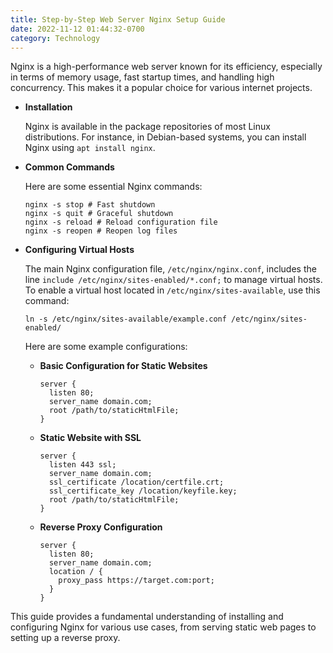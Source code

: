 ```yaml
---
title: Step-by-Step Web Server Nginx Setup Guide
date: 2022-11-12 01:44:32-0700
category: Technology
---
```


Nginx is a high-performance web server known for its efficiency, especially in terms of memory usage, fast startup times, and handling high concurrency. This makes it a popular choice for various internet projects.

- **Installation**

  Nginx is available in the package repositories of most Linux distributions. For instance, in Debian-based systems, you can install Nginx using `apt install nginx`.

- **Common Commands**

  Here are some essential Nginx commands:

  ```shell
  nginx -s stop # Fast shutdown
  nginx -s quit # Graceful shutdown
  nginx -s reload # Reload configuration file
  nginx -s reopen # Reopen log files
  ```

- **Configuring Virtual Hosts**

  The main Nginx configuration file, `/etc/nginx/nginx.conf`, includes the line `include /etc/nginx/sites-enabled/*.conf;` to manage virtual hosts. To enable a virtual host located in `/etc/nginx/sites-available`, use this command:

  ```shell
  ln -s /etc/nginx/sites-available/example.conf /etc/nginx/sites-enabled/
  ```

  Here are some example configurations:

  - **Basic Configuration for Static Websites**

    ```nginx
    server {
      listen 80;
      server_name domain.com;
      root /path/to/staticHtmlFile;
    }
    ```

  - **Static Website with SSL**

    ```nginx
    server {
      listen 443 ssl;
      server_name domain.com;
      ssl_certificate /location/certfile.crt;
      ssl_certificate_key /location/keyfile.key;
      root /path/to/staticHtmlFile;
    }
    ```

  - **Reverse Proxy Configuration**

    ```nginx
    server {
      listen 80;
      server_name domain.com;
      location / {
        proxy_pass https://target.com:port;
      }
    }
    ```

This guide provides a fundamental understanding of installing and configuring Nginx for various use cases, from serving static web pages to setting up a reverse proxy.
